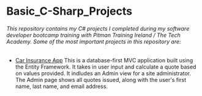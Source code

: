 # Basic_C-Sharp_Projects

###### This repository contains my C# projects I completed during my software developer bootcamp training with Pitman Training Ireland / The Tech Academy. Some of the most important projects in this repository are:

* [Car Insurance App](https://github.com/Jo1910/Basic_C-Sharp_Projects/tree/master/Car%20Insurance%20App) This is a database-first MVC application built using the Entity Framework. It takes in user input and calculate a quote based on values provided. It indludes an Admin view for a site administrator. The Admin page shows all quotes issued, along with the user's first name, last name, and email address.
